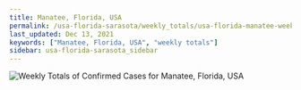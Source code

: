 ```yaml
---
title: Manatee, Florida, USA
permalink: /usa-florida-sarasota/weekly_totals/usa-florida-manatee-weekly_totals.html
last_updated: Dec 13, 2021
keywords: ["Manatee, Florida, USA", "weekly totals"]
sidebar: usa-florida-sarasota_sidebar
---
```


![Weekly Totals of Confirmed Cases for Manatee, Florida, USA](/covid_tracker/images/graphs/usa-florida-manatee-weekly_totals_graph.png)
